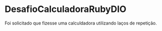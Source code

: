 # DesafioCalculadoraRubyDIO
Foi solicitado que fizesse uma calculdadora utilizando laços de repetição.

